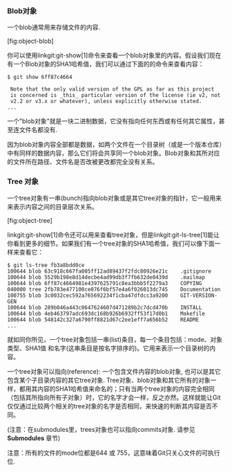 ### Blob对象 ###

一个blob通常用来存储文件的内容.

[fig:object-blob]

你可以使用linkgit:git-show[1]命令来查看一个blob对象里的内容。假设我们现在有一个Blob对象的SHA1哈希值，我们可以通过下面的的命令来查看内容：

    $ git show 6ff87c4664

     Note that the only valid version of the GPL as far as this project
     is concerned is _this_ particular version of the license (ie v2, not
     v2.2 or v3.x or whatever), unless explicitly otherwise stated.
    ...

一个"blob对象"就是一块二进制数据，它没有指向任何东西或有任何其它属性，甚至连文件名都没有.


因为blob对象内容全部都是数据，如两个文件在一个目录树（或是一个版本仓库）中有同样的数据内容，那么它们将会共享同一个blob对象。Blob对象和其所对应的文件所在路径、文件名是否改被更改都完全没有关系。


### Tree 对象 ###

一个tree对象有一串(bunch)指向blob对象或是其它tree对象的指针，它一般用来来表示内容之间的目录层次关系。

[fig:object-tree]

linkgit:git-show[1]命令还可以用来查看tree对象，但是linkgit:git-ls-tree[1]能让你看到更多的细节。如果我们有一个tree对象的SHA1哈希值，我们可以像下面一样来查看它：


    $ git ls-tree fb3a8bdd0ce
    100644 blob 63c918c667fa005ff12ad89437f2fdc80926e21c    .gitignore
    100644 blob 5529b198e8d14decbe4ad99db3f7fb632de0439d    .mailmap
    100644 blob 6ff87c4664981e4397625791c8ea3bbb5f2279a3    COPYING
    040000 tree 2fb783e477100ce076f6bf57e4a6f026013dc745    Documentation
    100755 blob 3c0032cec592a765692234f1cba47dfdcc3a9200    GIT-VERSION-GEN
    100644 blob 289b046a443c0647624607d471289b2c7dcd470b    INSTALL
    100644 blob 4eb463797adc693dc168b926b6932ff53f17d0b1    Makefile
    100644 blob 548142c327a6790ff8821d67c2ee1eff7a656b52    README
    ...

就如同你所见，一个tree对象包括一串(list)条目，每一个条目包括：mode、对象类型、SHA1值 和名字(这串条目是按名字排序的)。它用来表示一个目录树的内容。

一个tree对象可以指向(reference): 一个包含文件内容的blob对象, 也可以是其它包含某个子目录内容的其它tree对象. Tree对象、blob对象和其它所有的对象一样，都用其内容的SHA1哈希值来命名的；只有当两个tree对象的内容完全相同（包括其所指向所有子对象）时，它的名字才会一样，反之亦然。这样就能让Git仅仅通过比较两个相关的tree对象的名字是否相同，来快速的判断其内容是否不同。

(注意：在submodules里，trees对象也可以指向commits对象. 请参见 **Submodules** 章节)

注意：所有的文件的mode位都是644 或 755，这意味着Git只关心文件的可执行位.

 

